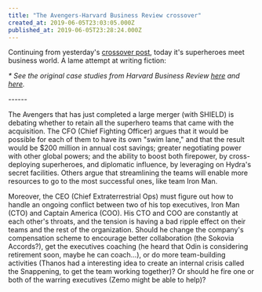 ```yaml
---
title: "The Avengers-Harvard Business Review crossover"
created_at: 2019-06-05T23:03:05.000Z
published_at: 2019-06-05T23:28:24.000Z
---
```

Continuing from yesterday's [crossover post](https://200wordsaday.com/words/a-harvard-business-review-of-hell-193505cf67a5c73e72), today it's superheroes meet business world. A lame attempt at writing fiction: 

  

_\* See the original case studies from Harvard Business Review [here](https://hbr.org/product/prune-the-brand-portfolio-hbr-case-study/R1802X-PDF-ENG) and [here](https://hbr.org/product/bad-blood-on-the-senior-team-commentary-for-hbr-case-study/R1901Z-PDF-ENG)._

  

\------

  

The Avengers that has just completed a large merger (with SHIELD) is debating whether to retain all the superhero teams that came with the acquisition. The CFO (Chief Fighting Officer) argues that it would be possible for each of them to have its own "swim lane," and that the result would be $200 million in annual cost savings; greater negotiating power with other global powers; and the ability to boost both firepower, by cross-deploying superheroes, and diplomatic influence, by leveraging on Hydra's secret facilities. Others argue that streamlining the teams will enable more resources to go to the most successful ones, like team Iron Man.  

  

Moreover, the CEO (Chief Extraterrestrial Ops) must figure out how to handle an ongoing conflict between two of his top executives, Iron Man (CTO) and Captain America (COO). His CTO and COO are constantly at each other's throats, and the tension is having a bad ripple effect on their teams and the rest of the organization. Should he change the company's compensation scheme to encourage better collaboration (the Sokovia Accords?), get the executives coaching (he heard that Odin is considering retirement soon, maybe he can coach...), or do more team-building activities (Thanos had a interesting idea to create an internal crisis called the Snappening, to get the team working together)? Or should he fire one or both of the warring executives (Zemo might be able to help)?
